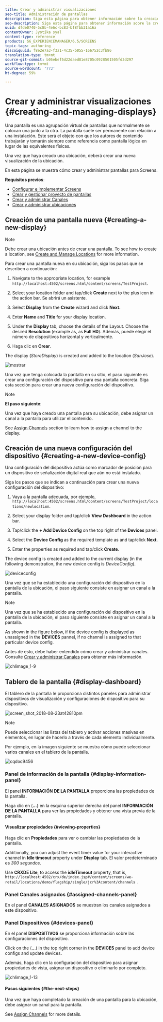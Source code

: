 ```yaml
---
title: Crear y administrar visualizaciones
seo-title: Administración de pantallas
description: Siga esta página para obtener información sobre la creación de una nueva pantalla y configuración del dispositivo. Además, obtenga información sobre el tablero de la pantalla.
seo-description: Siga esta página para obtener información sobre la creación de una nueva pantalla y configuración del dispositivo. Además, obtenga información sobre el tablero de la pantalla.
uuid: dfde0740-5c8b-4e6c-bc83-bf8fbb31a16a
contentOwner: Jyotika syal
content-type: reference
products: SG_EXPERIENCEMANAGER/6.5/SCREENS
topic-tags: authoring
discoiquuid: f8e2e7a3-f3a1-4c35-b055-166752c3fb86
translation-type: tm+mt
source-git-commit: b06ebef5d22daed81e8705c0928501505fd3d297
workflow-type: tm+mt
source-wordcount: '773'
ht-degree: 59%

---
```



# Crear y administrar visualizaciones {#creating-and-managing-displays}

Una pantalla es una agrupación virtual de pantallas que normalmente se colocan una junto a la otra. La pantalla suele ser permanente con relación a una instalación. Este será el objeto con que los autores de contenido trabajarán y tomarán siempre como referencia como pantalla lógica en lugar de las equivalentes físicas.

Una vez que haya creado una ubicación, deberá crear una nueva visualización de la ubicación.

En esta página se muestra cómo crear y administrar pantallas para Screens.

**Requisitos previos**:

* [Configurar e implementar Screens](configuring-screens-introduction.md)
* [Crear y gestionar proyecto de pantallas](creating-a-screens-project.md)
* [Crear y administrar Canales](managing-channels.md)
* [Crear y administrar ubicaciones](managing-locations.md)

## Creación de una pantalla nueva {#creating-a-new-display}

>[!NOTE]
>
>Debe crear una ubicación antes de crear una pantalla. To see how to create a location, see [Create and Manage Locations](managing-locations.md) for more information.

Para crear una pantalla nueva en su ubicación, siga los pasos que se describen a continuación:

1. Navigate to the appropriate location, for example `http://localhost:4502/screens.html/content/screens/TestProject`.
1. Select your location folder and tap/click **Create** next to the plus icon in the action bar. Se abrirá un asistente.
1. Select **Display** from the **Create** wizard and click **Next**.

1. Enter **Name** and **Title** for your display location.

1. Under the **Display** tab, choose the details of the Layout. Choose the desired **Resolution** (example as, as **Full HD**). Además, puede elegir el número de dispositivos horizontal y verticalmente.

1. Haga clic en **Crear**.

The display (*StoreDisplay*) is created and added to the location (*SanJose*).

![mostrar](assets/display.gif)

Una vez que tenga colocada la pantalla en su sitio, el paso siguiente es crear una configuración del dispositivo para esa pantalla concreta. Siga esta sección para crear una nueva configuración del dispositivo.

>[!NOTE]
>
>**El paso siguiente**:
>
>Una vez que haya creado una pantalla para su ubicación, debe asignar un canal a la pantalla para utilizar el contenido.
>
>See [Assign Channels](channel-assignment.md) section to learn how to assign a channel to the display.

## Creación de una nueva configuración del dispositivo {#creating-a-new-device-config}

Una configuración del dispositivo actúa como marcador de posición para un dispositivo de señalización digital real que aún no está instalado.

Siga los pasos que se indican a continuación para crear una nueva configuración del dispositivo:

1. Vaya a la pantalla adecuada, por ejemplo, `http://localhost:4502/screens.html/content/screens/TestProject/locations/newlocation`.
1. Select your display folder and tap/click **View Dashboard** in the action bar.
1. Tap/click the **+ Add Device Config** on the top right of the **Devices** panel.

1. Select the **Device Config** as the required template as and tap/click **Next**.

1. Enter the properties as required and tap/click **Create**.

The device config is created and added to the current display (in the following demonstration, the new device config is *DeviceConfig*).

![deviceconfig](assets/deviceconfig.gif)

Una vez que se ha establecido una configuración del dispositivo en la pantalla de la ubicación, el paso siguiente consiste en asignar un canal a la pantalla.

>[!NOTE]
>
>Una vez que se ha establecido una configuración del dispositivo en la pantalla de la ubicación, el paso siguiente consiste en asignar un canal a la pantalla.
>
>As shown in the figure below, if the device config is displayed as unassigned in the **DEVICES** pannel, if no channel is assigned to that particular device config.
>
>Antes de esto, debe haber entendido cómo crear y administrar canales. Consulte [Crear y administrar Canales](managing-channels.md) para obtener más información.

![chlimage_1-9](assets/chlimage_1-9.png)

## Tablero de la pantalla {#display-dashboard}

El tablero de la pantalla le proporciona distintos paneles para administrar dispositivos de visualización y configuraciones de dispositivo para su dispositivo.

![screen_shot_2018-08-23at42810pm](assets/screen_shot_2018-08-23at42810pm.png)

>[!NOTE]
>
>Puede seleccionar las listas del tablero y activar acciones masivas en elementos, en lugar de hacerlo a través de cada elemento individualmente.
>
>Por ejemplo, en la imagen siguiente se muestra cómo puede seleccionar varios canales en el tablero de la pantalla.

![cqdoc9456](assets/cqdoc9456.gif)

### Panel de información de la pantalla {#display-information-panel}

El panel **INFORMACIÓN DE LA PANTALLA** proporciona las propiedades de la pantalla.

Haga clic en (**…**) en la esquina superior derecha del panel **INFORMACIÓN DE LA PANTALLA** para ver las propiedades y obtener una vista previa de la pantalla.


#### Visualizar propiedades {#viewing-properties}

Haga clic en **Propiedades** para ver o cambiar las propiedades de la pantalla.

Additionally, you can adjust the event timer value for your interactive channel in **Idle timeout** property under **Display** tab. El valor predeterminado es *300 segundos*.

Use **CRXDE Lite**, to access the **idleTimeout** property, that is, `http://localhost:4502/crx/de/index.jsp#/content/screens/we-retail/locations/demo/flagship/single/jcr%3Acontent/channels` .


### Panel Canales asignados {#assigned-channels-panel}

En el panel **CANALES ASIGNADOS** se muestran los canales asignados a este dispositivo.


### Panel Dispositivos {#devices-panel}

En el panel **DISPOSITIVOS** se proporciona información sobre las configuraciones del dispositivo.

Click on the (**...**) in the top right corner in the **DEVICES** panel to add device configs and update devices.

Además, haga clic en la configuración del dispositivo para asignar propiedades de vista, asignar un dispositivo o eliminarlo por completo.

![chlimage_1-13](assets/chlimage_1-13.png)

#### Pasos siguientes {#the-next-steps}

Una vez que haya completado la creación de una pantalla para la ubicación, debe asignar un canal para la pantalla.

See [Assign Channels](channel-assignment.md) for more details.
